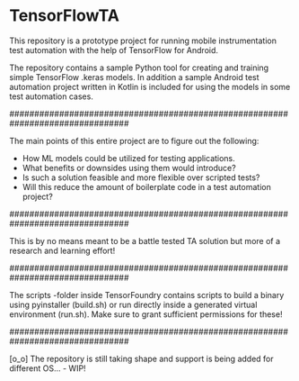 # TensorFlowTA

This repository is a prototype project for running mobile instrumentation test automation with the help of TensorFlow for Android. 

The repository contains a sample Python tool for creating and training simple TensorFlow .keras models. In addition a sample Android 
test automation project written in Kotlin is included for using the models in some test automation cases. 

################################################################################

The main points of this entire project are to figure out the following:

- How ML models could be utilized for testing applications.
- What benefits or downsides using them would introduce?
- Is such a solution feasible and more flexible over scripted tests?
- Will this reduce the amount of boilerplate code in a test automation project?

################################################################################

This is by no means meant to be a battle tested TA solution but more of a research and learning effort!

################################################################################

The scripts -folder inside TensorFoundry contains scripts to build a binary using pyinstaller (build.sh) or run directly
inside a generated virtual environment (run.sh). Make sure to grant sufficient permissions for these!

################################################################################

[o_o] The repository is still taking shape and support is being added for different OS... - WIP!
